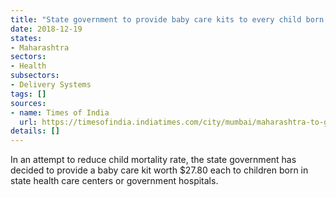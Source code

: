 ```yaml
---
title: "State government to provide baby care kits to every child born in govt hospitals"
date: 2018-12-19
states:
- Maharashtra
sectors:
- Health
subsectors:
- Delivery Systems
tags: []
sources:
- name: Times of India
  url: https://timesofindia.indiatimes.com/city/mumbai/maharashtra-to-gift-moms-rs-2000-baby-care-kit/articleshowprint/67052620.cms
details: []
---
```


In an attempt to reduce child mortality rate, the state government has decided to provide a baby care kit worth $27.80 each to children born in state health care centers or government hospitals.
